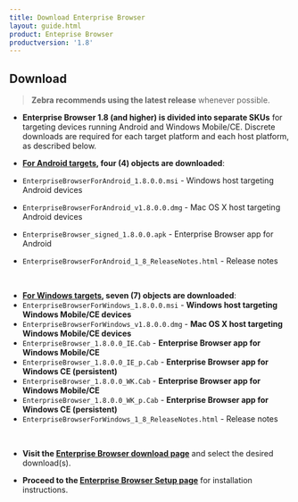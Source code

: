 ```yaml
---
title: Download Enterprise Browser
layout: guide.html
product: Enteprise Browser
productversion: '1.8'
---
```


## Download

> **Zebra recommends using the latest release** whenever possible. 

* **Enterprise Browser 1.8 (and higher) is divided into separate SKUs** for targeting devices running Android and Windows Mobile/CE. Discrete downloads are required for each target platform and each host platform, as described below. 

* **<u>For Android targets</u>, four (4) objects are downloaded**:
 * `EnterpriseBrowserForAndroid_1.8.0.0.msi` - Windows host targeting Android devices
 * `EnterpriseBrowserForAndroid_v1.8.0.0.dmg` - Mac OS X host targeting Android devices
 * `EnterpriseBrowser_signed_1.8.0.0.apk` - Enterprise Browser app for Android
 * `EnterpriseBrowserForAndroid_1_8_ReleaseNotes.html` - Release notes
<br>

* **<u>For Windows targets</u>, seven (7) objects are downloaded**:
 * `EnterpriseBrowserForWindows_1.8.0.0.msi` - **Windows host targeting Windows Mobile/CE devices**
 * `EnterpriseBrowserForWindows_v1.8.0.0.dmg` - **Mac OS X host targeting Windows Mobile/CE devices**
 * `EnterpriseBrowser_1.8.0.0_IE.Cab` - **Enterprise Browser app for Windows Mobile/CE**
 * `EnterpriseBrowser_1.8.0.0_IE_p.Cab` - **Enterprise Browser app for Windows CE (persistent)**
 * `EnterpriseBrowser_1.8.0.0_WK.Cab` - **Enterprise Browser app for Windows Mobile/CE**
 * `EnterpriseBrowser_1.8.0.0_WK_p.Cab` - **Enterprise Browser app for Windows CE (persistent)**
 * `EnterpriseBrowserForWindows_1_8_ReleaseNotes.html` - Release notes
<br>

* **Visit the [Enterprise Browser download page](https://www.zebra.com/us/en/support-downloads/software/developer-tools/enterprise-browser.html)** and select the desired download(s). 

* **Proceed to the [Enterprise Browser Setup page](/enterprise-browser/1-8/guide/setup)** for installation instructions. 

